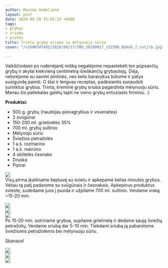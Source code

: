 ```yaml
---
author: Monika Godelienė
layout: post
date: 2020-09-20 15:55:33 +0300
tags:
- grybai
- sriuba
- pietūs
title: Trinta grybų sriuba su mėlynuoju sūriu
cover: "/v1600347882/2020/09/17/IMG_20200917_152506_Bokeh_2_cvtjrb.jpg"

---
```

Vaikščiodami po rudenėjantį mišką negalėjome nepastebėti ten pūpsančių grybų ir akylai kiekvieną centimetrą išieškančių grybautojų. Deja, neturėjome su savimi pintinės, nes kelis baravykus būtume ir patys susigundę paimti.  O štai ir lengvas receptas, padėsiantis sunaudoti surinktus grybus. Trinta, kreminė grybų sriuba pagardinta mėlynuoju sūriu. Manau šis patiekalas galėtų tapti ne vieno grybų entuziasto firminiu. :)

**Produktai:**

* 500 g. grybų (naudojau pievagrybius ir voveraites)
* 2 svogūnai
* 150-200 ml. grietinėlės 35%
* 700 ml. grybų sultinio
* Mėlynojo sūrio
* Šviežios petražolės
* 1 a.š. rozmarino
* 1 a.š. mairūno
* 4 skiltelės česnako
* Druska
* Pipirai

![](https://res.cloudinary.com/monikagod/image/upload/v1600347888/2020/09/17/IMG_20200917_144034_Bokeh_2_rphgaq.jpg)  
Visų pirma įkaitiname keptuvę su svietu ir apkepame kelias minutes grybus. Vėliau tą patį padarome su svūgūnais ir česnakais. Apkepinus produktus svieste, sudedame juos į puoda ir užpilame 700 ml. sultinio. Verdame viską \~15-20 min.   
  
![](https://res.cloudinary.com/monikagod/image/upload/v1600347881/2020/09/17/IMG_20200917_144812_Bokeh_2_qd3avh.jpg)  
![](https://res.cloudinary.com/monikagod/image/upload/v1600347880/2020/09/17/IMG_20200917_145539_Bokeh_2_eyt2a2.jpg)  
![](https://res.cloudinary.com/monikagod/image/upload/v1600347880/2020/09/17/IMG_20200917_145927_Bokeh_2_ezqcbi.jpg)  
Po 15-20 min. sutriname grybus, supilame grietinėlę ir dedame saują šviežių petražolių. Verdame sriubą dar 5-10 min. Tiekdami sriubą ją pabarstome šviežiomis petražolėmis bei mėlynuoju sūriu.  
  
Skanaus!  
  
![](https://res.cloudinary.com/monikagod/image/upload/v1600347881/2020/09/17/IMG_20200917_151112_Bokeh_2_covldo.jpg)  
![](https://res.cloudinary.com/monikagod/image/upload/v1600347881/2020/09/17/IMG_20200917_151206_Bokeh_2_xqw1d7.jpg)  
![](https://res.cloudinary.com/monikagod/image/upload/v1600347881/2020/09/17/IMG_20200917_152422_Bokeh_2_pwbqrz.jpg)
